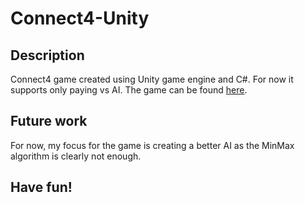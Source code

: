 # Connect4-Unity

## Description

Connect4 game created using Unity game engine and C#. For now it supports only paying vs AI. The game can be found [here](https://georgianbadita.github.io/Connect4-Unity/).

## Future work
For now, my focus for the game is creating a better AI as the MinMax algorithm is clearly not enough.

## Have fun!

